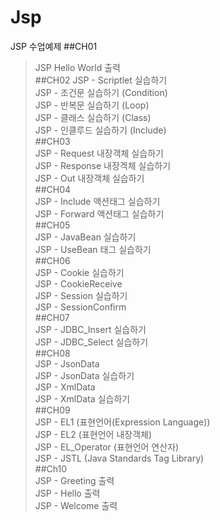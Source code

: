 # Jsp
JSP 수업예제
##CH01
> JSP Hello World 출력   
##CH02
> JSP - Scriptlet 실습하기   
> JSP - 조건문 실습하기 (Condition)   
> JSP - 반복문 실습하기 (Loop)   
> JSP - 클래스 실습하기 (Class)   
> JSP - 인클루드 실습하기 (Include)   
> ##CH03   
> JSP - Request 내장객체 실습하기   
> JSP - Response 내장겍체 실습하기   
> JSP - Out 내장객체 실습하기   
##CH04   
> JSP - Include 액션태그 실습하기   
> JSP - Forward 액션태그 실습하기   
##CH05   
> JSP - JavaBean 실습하기   
> JSP - UseBean 태그 실습하기   
##CH06   
> JSP - Cookie 실습하기   
> JSP - CookieReceive   
> JSP - Session 실습하기   
> JSP - SessionConfirm   
##CH07   
> JSP - JDBC_Insert 실습하기   
> JSP - JDBC_Select 실습하기   
##CH08   
> JSP - JsonData   
> JSP - JsonData 실습하기   
> JSP - XmlData   
> JSP - XmlData 실습하기   
##CH09   
> JSP - EL1 (표현언어(Expression Language))   
> JSP - EL2 (표현언어 내장객체)   
> JSP - EL_Operator (표현언어 연산자)   
> JSP - JSTL (Java Standards Tag Library)   
##Ch10   
> JSP - Greeting 출력   
> JSP - Hello 출력   
> JSP - Welcome 출력   
